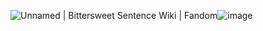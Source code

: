 <img src="https://static.wikia.nocookie.net/bittersweet-sentence/images/d/dd/Unknown.png/revision/latest/scale-to-width-down/985?cb=20240731171935" alt="Unnamed | Bittersweet Sentence Wiki | Fandom"/>![image](https://github.com/user-attachments/assets/18b931e5-1002-4f6b-90e3-42efe33c8e78)

<!--
**eloquent-countenance/eloquent-countenance** is a ✨ _special_ ✨ repository because its `README.md` (this file) appears on your GitHub profile.

Here are some ideas to get you started:

- 🔭 I’m currently working on ...
- 🌱 I’m currently learning ...
- 👯 I’m looking to collaborate on ...
- 🤔 I’m looking for help with ...
- 💬 Ask me about ...
- 📫 How to reach me: ...
- 😄 Pronouns: ...
- ⚡ Fun fact: ...
-->
